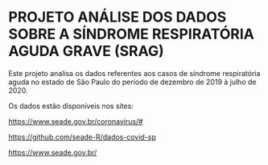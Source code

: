 # PROJETO ANÁLISE DOS DADOS SOBRE A SÍNDROME RESPIRATÓRIA AGUDA GRAVE (SRAG)
Este projeto analisa os dados referentes aos casos de síndrome respiratória aguda no estado de São Paulo do período de dezembro de 2019 à julho de 2020.

Os dados estão disponíveis nos sites:

https://www.seade.gov.br/coronavirus/#

https://github.com/seade-R/dados-covid-sp

https://www.seade.gov.br/
